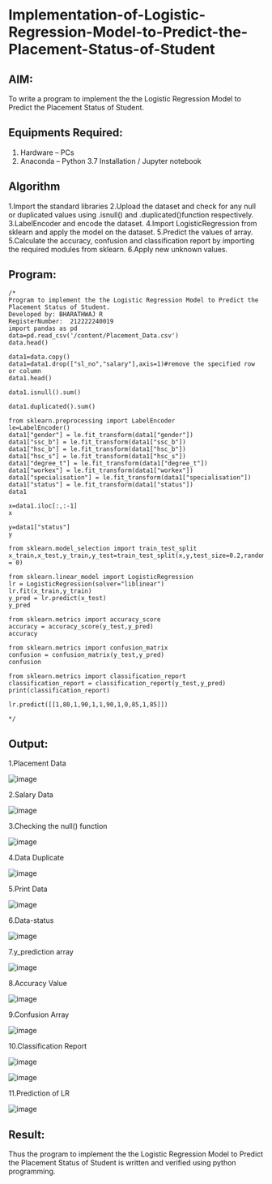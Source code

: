 # Implementation-of-Logistic-Regression-Model-to-Predict-the-Placement-Status-of-Student

## AIM:
To write a program to implement the the Logistic Regression Model to Predict the Placement Status of Student.

## Equipments Required:
1. Hardware – PCs
2. Anaconda – Python 3.7 Installation / Jupyter notebook

## Algorithm
1.Import the standard libraries
2.Upload the dataset and check for any null or duplicated values using .isnull() and .duplicated()function respectively.
3.LabelEncoder and encode the dataset.
4.Import LogisticRegression from sklearn and apply the model on the dataset. 5.Predict the values of array.
5.Calculate the accuracy, confusion and classification report by importing the required modules from sklearn.
6.Apply new unknown values. 

## Program:
```
/*
Program to implement the the Logistic Regression Model to Predict the Placement Status of Student.
Developed by: BHARATHWAJ R
RegisterNumber:  212222240019
import pandas as pd
data=pd.read_csv('/content/Placement_Data.csv')
data.head()

data1=data.copy()
data1=data1.drop(["sl_no","salary"],axis=1)#remove the specified row or column
data1.head()

data1.isnull().sum()

data1.duplicated().sum()

from sklearn.preprocessing import LabelEncoder
le=LabelEncoder()
data1["gender"] = le.fit_transform(data1["gender"])
data1["ssc_b"] = le.fit_transform(data1["ssc_b"])
data1["hsc_b"] = le.fit_transform(data1["hsc_b"])
data1["hsc_s"] = le.fit_transform(data1["hsc_s"])
data1["degree_t"] = le.fit_transform(data1["degree_t"])
data1["workex"] = le.fit_transform(data1["workex"])
data1["specialisation"] = le.fit_transform(data1["specialisation"])
data1["status"] = le.fit_transform(data1["status"])
data1

x=data1.iloc[:,:-1]
x

y=data1["status"]
y

from sklearn.model_selection import train_test_split
x_train,x_test,y_train,y_test=train_test_split(x,y,test_size=0.2,random_state = 0)

from sklearn.linear_model import LogisticRegression
lr = LogisticRegression(solver="liblinear")
lr.fit(x_train,y_train)
y_pred = lr.predict(x_test)
y_pred

from sklearn.metrics import accuracy_score
accuracy = accuracy_score(y_test,y_pred)
accuracy

from sklearn.metrics import confusion_matrix
confusion = confusion_matrix(y_test,y_pred)
confusion

from sklearn.metrics import classification_report
classification_report = classification_report(y_test,y_pred)
print(classification_report)

lr.predict([[1,80,1,90,1,1,90,1,0,85,1,85]])

*/
```

## Output:
1.Placement Data

![image](https://github.com/BHARATHWAJRAMESH/Implementation-of-Logistic-Regression-Model-to-Predict-the-Placement-Status-of-Student/assets/119394248/0e3d4b35-e0a4-4b75-b3e0-b5fff49af6d1)


2.Salary Data

![image](https://github.com/BHARATHWAJRAMESH/Implementation-of-Logistic-Regression-Model-to-Predict-the-Placement-Status-of-Student/assets/119394248/3b6bd619-de38-4b86-9689-a2e92454699e)


3.Checking the null() function

![image](https://github.com/BHARATHWAJRAMESH/Implementation-of-Logistic-Regression-Model-to-Predict-the-Placement-Status-of-Student/assets/119394248/8bbb7f1c-7995-4bfa-a98e-caf641324b99)


4.Data Duplicate

![image](https://github.com/BHARATHWAJRAMESH/Implementation-of-Logistic-Regression-Model-to-Predict-the-Placement-Status-of-Student/assets/119394248/e38b946b-96ca-4171-bcba-77d8eacf0657)


5.Print Data

![image](https://github.com/BHARATHWAJRAMESH/Implementation-of-Logistic-Regression-Model-to-Predict-the-Placement-Status-of-Student/assets/119394248/4335fcb7-8e1e-46dd-a7e2-488734bf3fe4)


6.Data-status

![image](https://github.com/BHARATHWAJRAMESH/Implementation-of-Logistic-Regression-Model-to-Predict-the-Placement-Status-of-Student/assets/119394248/2b214310-bbfa-486b-a447-f5e0d0e38d1e)


7.y_prediction array

![image](https://github.com/BHARATHWAJRAMESH/Implementation-of-Logistic-Regression-Model-to-Predict-the-Placement-Status-of-Student/assets/119394248/b2107a91-23bb-415c-9e33-b170a9e6c611)


8.Accuracy Value

![image](https://github.com/BHARATHWAJRAMESH/Implementation-of-Logistic-Regression-Model-to-Predict-the-Placement-Status-of-Student/assets/119394248/13e59d96-3192-45b2-9bba-def345e36fcc)


9.Confusion Array

![image](https://github.com/BHARATHWAJRAMESH/Implementation-of-Logistic-Regression-Model-to-Predict-the-Placement-Status-of-Student/assets/119394248/7d0a04e8-6535-4172-aa93-54817dbb8b98)


10.Classification Report

![image](https://github.com/BHARATHWAJRAMESH/Implementation-of-Logistic-Regression-Model-to-Predict-the-Placement-Status-of-Student/assets/119394248/6480bcbf-14cd-44fc-8227-3ca51356221f)


![image](https://github.com/BHARATHWAJRAMESH/Implementation-of-Logistic-Regression-Model-to-Predict-the-Placement-Status-of-Student/assets/119394248/20db6e43-1d8f-4f6f-8502-2d8fe5f1a405)


11.Prediction of LR

![image](https://github.com/BHARATHWAJRAMESH/Implementation-of-Logistic-Regression-Model-to-Predict-the-Placement-Status-of-Student/assets/119394248/9a496e35-c184-432e-a760-be7b72d42eb1)


## Result:
Thus the program to implement the the Logistic Regression Model to Predict the Placement Status of Student is written and verified using python programming.
